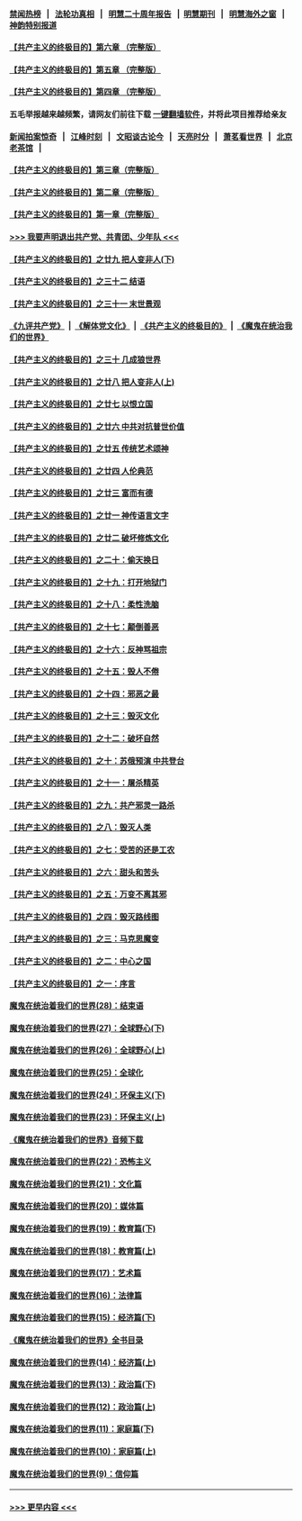 #### [禁闻热榜](热点新闻.md?=0)  &nbsp;&nbsp;|&nbsp;&nbsp; [法轮功真相](https://github.com/gfw-breaker/truth/blob/master/README.md?=0) &nbsp;&nbsp;|&nbsp;&nbsp; [明慧二十周年报告](https://github.com/gfw-breaker/mh-reports/blob/master/README.md?=0) &nbsp;&nbsp;|&nbsp;&nbsp;[明慧期刊](https://github.com/gfw-breaker/mh-qikan) &nbsp;&nbsp;|&nbsp;&nbsp; [明慧海外之窗](https://github.com/gfw-breaker/mh-news/blob/master/README.md?=0) &nbsp;&nbsp;|&nbsp;&nbsp; [神韵特别报道](https://github.com/gfw-breaker/mh-news/blob/master/shenyun.md?=0)
#### [【共产主义的终极目的】第六章 （完整版）](../pages/nsc422/n11428913.md?t=03172002) 
#### [【共产主义的终极目的】第五章 （完整版）](../pages/nsc422/n11428912.md?t=03172002) 
#### [【共产主义的终极目的】第四章 （完整版）](../pages/nsc422/n11428907.md?t=03172002) 
#### 五毛举报越来越频繁，请网友们前往下载 [一键翻墙软件](https://github.com/gfw-breaker/ssr-accounts)，并将此项目推荐给亲友
#### [新闻拍案惊奇](https://github.com/gfw-breaker/banned-news/blob/master/pages/link4.md) &nbsp;&nbsp;|&nbsp;&nbsp; [江峰时刻](https://github.com/gfw-breaker/banned-news/blob/master/pages/link4.md) &nbsp;&nbsp;|&nbsp;&nbsp; [文昭谈古论今](https://github.com/gfw-breaker/banned-news/blob/master/pages/link4.md) &nbsp;&nbsp;|&nbsp;&nbsp; [天亮时分](https://github.com/gfw-breaker/banned-news/blob/master/pages/link4.md) &nbsp;&nbsp;|&nbsp;&nbsp; [萧茗看世界](https://github.com/gfw-breaker/banned-news/blob/master/pages/link4.md) &nbsp;&nbsp;|&nbsp;&nbsp; [北京老茶馆](https://github.com/gfw-breaker/banned-news/blob/master/pages/link4.md) &nbsp;&nbsp;|&nbsp;&nbsp; 
#### [【共产主义的终极目的】第三章（完整版）](../pages/nsc422/n11428848.md?t=03172002) 
#### [【共产主义的终极目的】第二章（完整版）](../pages/nsc422/n11428831.md?t=03172002) 
#### [【共产主义的终极目的】第一章（完整版）](../pages/nsc422/n11417651.md?t=03172002) 
#### [>>> 我要声明退出共产党、共青团、少年队 <<<](https://github.com/begood0513/goodnews/blob/master/quit/letter.md) 
#### [【共产主义的终极目的】之廿九 把人变非人(下)](../pages/nsc422/n11344140.md?t=03172002) 
#### [【共产主义的终极目的】之三十二 结语](../pages/nsc422/n11360535.md?t=03172002) 
#### [【共产主义的终极目的】之三十一 末世景观](../pages/nsc422/n11351129.md?t=03172002) 
#### [《九评共产党》](https://github.com/begood0513/9ping.md/blob/master/README.md) &nbsp;|&nbsp; [《解体党文化》](../../../../jtdwh.md/blob/master/README.md)  &nbsp;|&nbsp; [《共产主义的终极目的》](../../../../gczydzjmd.md/blob/master/README.md) &nbsp;|&nbsp; [《魔鬼在统治我们的世界》](../../../../mgztzwmdsj.md/blob/master/README.md) 
#### [【共产主义的终极目的】之三十 几成狼世界](../pages/nsc422/n11348280.md?t=03172002) 
#### [【共产主义的终极目的】之廿八 把人变非人(上)](../pages/nsc422/n11340492.md?t=03172002) 
#### [【共产主义的终极目的】之廿七 以恨立国](../pages/nsc422/n11336944.md?t=03172002) 
#### [【共产主义的终极目的】之廿六 中共对抗普世价值](../pages/nsc422/n11324785.md?t=03172002) 
#### [【共产主义的终极目的】之廿五 传统艺术颂神](../pages/nsc422/n11296396.md?t=03172002) 
#### [【共产主义的终极目的】之廿四 人伦典范](../pages/nsc422/n11296397.md?t=03172002) 
#### [【共产主义的终极目的】之廿三 富而有德](../pages/nsc422/n11283598.md?t=03172002) 
#### [【共产主义的终极目的】之廿一 神传语言文字](../pages/nsc422/n11263265.md?t=03172002) 
#### [【共产主义的终极目的】之廿二 破坏修炼文化](../pages/nsc422/n11245728.md?t=03172002) 
#### [【共产主义的终极目的】之二十：偷天换日](../pages/nsc422/n11238846.md?t=03172002) 
#### [【共产主义的终极目的】之十九：打开地狱门](../pages/nsc422/n11206376.md?t=03172002) 
#### [【共产主义的终极目的】之十八：柔性洗脑](../pages/nsc422/n11199994.md?t=03172002) 
#### [【共产主义的终极目的】之十七：颠倒善恶](../pages/nsc422/n11179782.md?t=03172002) 
#### [【共产主义的终极目的】之十六：反神骂祖宗](../pages/nsc422/n11166798.md?t=03172002) 
#### [【共产主义的终极目的】之十五：毁人不倦](../pages/nsc422/n11166792.md?t=03172002) 
#### [【共产主义的终极目的】之十四：邪恶之最](../pages/nsc422/n11150249.md?t=03172002) 
#### [【共产主义的终极目的】之十三：毁灭文化](../pages/nsc422/n11135227.md?t=03172002) 
#### [【共产主义的终极目的】之十二：破坏自然](../pages/nsc422/n11135214.md?t=03172002) 
#### [【共产主义的终极目的】之十：苏俄预演 中共登台](../pages/nsc422/n11118424.md?t=03172002) 
#### [【共产主义的终极目的】之十一：屠杀精英](../pages/nsc422/n11118442.md?t=03172002) 
#### [【共产主义的终极目的】之九：共产邪灵一路杀](../pages/nsc422/n11114139.md?t=03172002) 
#### [【共产主义的终极目的】之八：毁灭人类](../pages/nsc422/n11108503.md?t=03172002) 
#### [【共产主义的终极目的】之七：受苦的还是工农](../pages/nsc422/n11101809.md?t=03172002) 
#### [【共产主义的终极目的】之六：甜头和苦头](../pages/nsc422/n11096971.md?t=03172002) 
#### [【共产主义的终极目的】之五：万变不离其邪](../pages/nsc422/n11091285.md?t=03172002) 
#### [【共产主义的终极目的】之四：毁灭路线图](../pages/nsc422/n11086284.md?t=03172002) 
#### [【共产主义的终极目的】之三：马克思魔变](../pages/nsc422/n11061941.md?t=03172002) 
#### [【共产主义的终极目的】之二：中心之国](../pages/nsc422/n11047728.md?t=03172002) 
#### [【共产主义的终极目的】之一：序言](../pages/nsc422/n11086077.md?t=03172002) 
#### [魔鬼在统治着我们的世界(28)：结束语](../pages/nsc422/n10936246.md?t=03172002) 
#### [魔鬼在统治着我们的世界(27)：全球野心(下)](../pages/nsc422/n10928319.md?t=03172002) 
#### [魔鬼在统治着我们的世界(26)：全球野心(上)](../pages/nsc422/n10900318.md?t=03172002) 
#### [魔鬼在统治着我们的世界(25)：全球化](../pages/nsc422/n10788205.md?t=03172002) 
#### [魔鬼在统治着我们的世界(24)：环保主义(下)](../pages/nsc422/n10695307.md?t=03172002) 
#### [魔鬼在统治着我们的世界(23)：环保主义(上)](../pages/nsc422/n10688613.md?t=03172002) 
#### [《魔鬼在统治着我们的世界》音频下载](../pages/nsc422/n10635553.md?t=03172002) 
#### [魔鬼在统治着我们的世界(22)：恐怖主义](../pages/nsc422/n10614727.md?t=03172002) 
#### [魔鬼在统治着我们的世界(21)：文化篇](../pages/nsc422/n10597706.md?t=03172002) 
#### [魔鬼在统治着我们的世界(20)：媒体篇](../pages/nsc422/n10586579.md?t=03172002) 
#### [魔鬼在统治着我们的世界(19)：教育篇(下)](../pages/nsc422/n10564808.md?t=03172002) 
#### [魔鬼在统治着我们的世界(18)：教育篇(上)](../pages/nsc422/n10526970.md?t=03172002) 
#### [魔鬼在统治着我们的世界(17)：艺术篇](../pages/nsc422/n10499093.md?t=03172002) 
#### [魔鬼在统治着我们的世界(16)：法律篇](../pages/nsc422/n10485969.md?t=03172002) 
#### [魔鬼在统治着我们的世界(15)：经济篇(下)](../pages/nsc422/n10469975.md?t=03172002) 
#### [《魔鬼在统治着我们的世界》全书目录](../pages/nsc422/n10464261.md?t=03172002) 
#### [魔鬼在统治着我们的世界(14)：经济篇(上)](../pages/nsc422/n10457370.md?t=03172002) 
#### [魔鬼在统治着我们的世界(13)：政治篇(下)](../pages/nsc422/n10448270.md?t=03172002) 
#### [魔鬼在统治着我们的世界(12)：政治篇(上)](../pages/nsc422/n10444576.md?t=03172002) 
#### [魔鬼在统治着我们的世界(11)：家庭篇(下)](../pages/nsc422/n10440961.md?t=03172002) 
#### [魔鬼在统治着我们的世界(10)：家庭篇(上)](../pages/nsc422/n10435448.md?t=03172002) 
#### [魔鬼在统治着我们的世界(9)：信仰篇](../pages/nsc422/n10432159.md?t=03172002) 

----
#### [ >>> 更早内容 <<< ](../indexes/nsc422-earlier.md)
